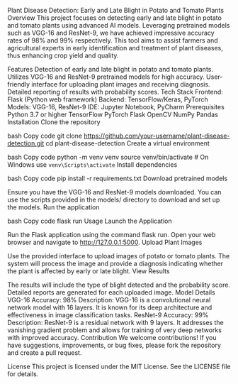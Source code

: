 Plant Disease Detection: Early and Late Blight in Potato and Tomato Plants
Overview
This project focuses on detecting early and late blight in potato and tomato plants using advanced AI models. Leveraging pretrained models such as VGG-16 and ResNet-9, we have achieved impressive accuracy rates of 98% and 99% respectively. This tool aims to assist farmers and agricultural experts in early identification and treatment of plant diseases, thus enhancing crop yield and quality.

Features
Detection of early and late blight in potato and tomato plants.
Utilizes VGG-16 and ResNet-9 pretrained models for high accuracy.
User-friendly interface for uploading plant images and receiving diagnosis.
Detailed reporting of results with probability scores.
Tech Stack
Frontend: Flask (Python web framework)
Backend: TensorFlow/Keras, PyTorch
Models: VGG-16, ResNet-9
IDE: Jupyter Notebook, PyCharm
Prerequisites
Python 3.7 or higher
TensorFlow
PyTorch
Flask
OpenCV
NumPy
Pandas
Installation
Clone the repository

bash
Copy code
git clone https://github.com/your-username/plant-disease-detection.git
cd plant-disease-detection
Create a virtual environment

bash
Copy code
python -m venv venv
source venv/bin/activate  # On Windows use `venv\Scripts\activate`
Install dependencies

bash
Copy code
pip install -r requirements.txt
Download pretrained models

Ensure you have the VGG-16 and ResNet-9 models downloaded. You can use the scripts provided in the models/ directory to download and set up the models.
Run the application

bash
Copy code
flask run
Usage
Launch the Application

Run the Flask application using the command flask run.
Open your web browser and navigate to http://127.0.0.1:5000.
Upload Plant Images

Use the provided interface to upload images of potato or tomato plants.
The system will process the image and provide a diagnosis indicating whether the plant is affected by early or late blight.
View Results

The results will include the type of blight detected and the probability score.
Detailed reports are generated for each uploaded image.
Model Details
VGG-16
Accuracy: 98%
Description: VGG-16 is a convolutional neural network model with 16 layers. It is known for its deep architecture and effectiveness in image classification tasks.
ResNet-9
Accuracy: 99%
Description: ResNet-9 is a residual network with 9 layers. It addresses the vanishing gradient problem and allows for training of very deep networks with improved accuracy.
Contribution
We welcome contributions! If you have suggestions, improvements, or bug fixes, please fork the repository and create a pull request.

License
This project is licensed under the MIT License. See the LICENSE file for details.
